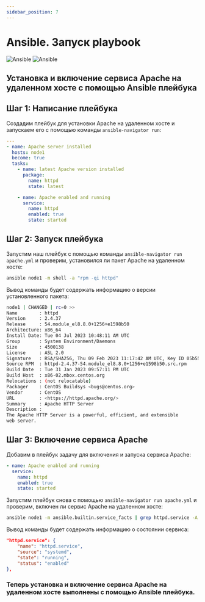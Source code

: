 ```yaml
---
sidebar_position: 7
---
```


# Ansible. Запуск playbook

![Ansible](https://img.shields.io/badge/ansible-%231A1918.svg?style=for-the-badge&logo=ansible&color=red&logoColor=white#gh-light-mode-only)
![Ansible](https://img.shields.io/badge/ansible-%231A1918.svg?style=for-the-badge&logo=ansible&color=red&logoColor=white#gh-dark-mode-only)

## Установка и включение сервиса Apache на удаленном хосте с помощью Ansible плейбука

## Шаг 1: Написание плейбука

Создадим плейбук для установки Apache на удаленном хосте и запускаем его с помощью команды `ansible-navigator run`:

```yaml title="apache.yml"
---
- name: Apache server installed
  hosts: node1
  become: true
  tasks:
    - name: latest Apache version installed
      package:
        name: httpd
        state: latest

    - name: Apache enabled and running
      service:
        name: httpd
        enabled: true
        state: started
```

## Шаг 2: Запуск плейбука

Запустим наш плейбук с помощью команды `ansible-navigator run apache.yml` и проверим, установился ли пакет Apache на удаленном хосте:

```bash
ansible node1 -m shell -a "rpm -qi httpd"
```

Вывод команды будет содержать информацию о версии установленного пакета:

```bash
node1 | CHANGED | rc=0 >>
Name        : httpd
Version     : 2.4.37
Release     : 54.module_el8.8.0+1256+e1598b50
Architecture: x86_64
Install Date: Tue 04 Jul 2023 10:48:11 AM UTC
Group       : System Environment/Daemons
Size        : 4500138
License     : ASL 2.0
Signature   : RSA/SHA256, Thu 09 Feb 2023 11:17:42 AM UTC, Key ID 05b555b38483c65d
Source RPM  : httpd-2.4.37-54.module_el8.8.0+1256+e1598b50.src.rpm
Build Date  : Tue 31 Jan 2023 09:57:11 PM UTC
Build Host  : x86-02.mbox.centos.org
Relocations : (not relocatable)
Packager    : CentOS Buildsys <bugs@centos.org>
Vendor      : CentOS
URL         : <https://httpd.apache.org/>
Summary     : Apache HTTP Server
Description :
The Apache HTTP Server is a powerful, efficient, and extensible
web server.
```

## Шаг 3: Включение сервиса Apache

Добавим в плейбук задачу для включения и запуска сервиса Apache:

```yaml title="apache.yml"
- name: Apache enabled and running
  service:
    name: httpd
    enabled: true
    state: started
```

Запустим плейбук снова с помощью `ansible-navigator run apache.yml` и проверим, включен ли сервис Apache на удаленном хосте:

```bash
ansible node1 -m ansible.builtin.service_facts | grep httpd.service -A 4
```

Вывод команды будет содержать информацию о состоянии сервиса:

```json
"httpd.service": {
    "name": "httpd.service",
    "source": "systemd",
    "state": "running",
    "status": "enabled"
},
```
### Теперь установка и включение сервиса Apache на удаленном хосте выполнены с помощью Ansible плейбука.